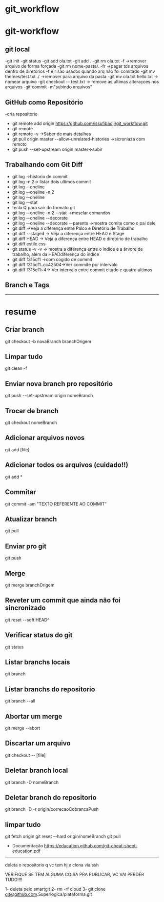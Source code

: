 # git_workflow
# git-workflow
## git local
-git init
-git status
-git add ola.txt
-git add .
-git rm ola.txt -f ->remover arquivo de forma forçada
-git rm nome-pasta/. -fr ->pagar tds arquivos dentro de diretorios
-f e r são usados quando arq não foi comitado
-git mv themes/test.txt ./ ->remover para arquivo da pasta
-git mv ola.txt hello.txt -> nomear arquivo
-git checkout -- test.txt -> remove as ultimas alteraçoes nos arquivos
-git commit -m"subindo arquivos"
## GitHub como Repositório
-cria repositorio 
- git remote add origin https://github.com/issufibadji/git_workflow.git
- git remote
- git remote -v ->Saber de mais detalhes
- git pull origin master  --allow-unrelated-histories ->sicroniaza com remoto
- git push --set-upstream origin master->subir
##  Trabalhando com Git Diff
- git log ->historio de commit
- git log -n 2-> listar dois ultimos commit
- git log --oneline
- git log --oneline -n 2
- git log --oneline
- git log --stat
- tecla Q para sair do formato git
- git log --oneline -n 2 --stat ->mesclar comandos
- git log --oneline --decorate 
- git log --oneline --decorate --parents ->mostra comite como o pai dele
- git diff ->Veja a diferença entre Palco e Diretório de Trabalho
- git diff --staged -> Veja a diferença entre HEAD e Stage
- git diff HEAD -> Veja a diferença entre HEAD e diretório de trabalho
- git diff estilo.css 
- git status -v -v -> mostra a diferença entre o índice e a árvore de trabalho, além da HEADdiferença do índice
- git diff f315cf1 ->com cogido de commit
- git  diff f315cf1..cc42504->Ver commite por intervalo
- git  diff f315cf1~4-> Ver intervalo entre commit citado e quatro ultimos

## Branch e Tags


----------------------------------------------------------------------
# resume
## Criar branch
git checkout -b novaBranch branchOrigem

## Limpar tudo
git clean -f

## Enviar nova branch pro repositório
git push --set-upstream origin nomeBranch

## Trocar de branch
git checkout nomeBranch

## Adicionar arquivos novos
git add [file]

## Adicionar todos os arquivos (cuidado!!)
git add *

## Commitar
git commit -am "TEXTO REFERENTE AO COMMIT"

## Atualizar branch
git pull

## Enviar pro git
git push

## Merge
git merge branchOrigem

## Reveter um commit que ainda não foi sincronizado
git reset --soft HEAD^

## Verificar status do git
git status

## Listar branchs locais
git branch

## Listar branchs do repositorio
git branch --all

## Abortar um merge
git merge --abort

## Discartar um arquivo
git checkout -- [file]

## Deletar branch local
git branch -D nomeBranch

## Deletar branch do repositorio
git branch -D -r origin/correcaoCobrancaPush

## limpar tudo
  git fetch origin
  git reset --hard origin/nomeBranch
  git pull



* Documentação
  https://education.github.com/git-cheat-sheet-education.pdf



---------------

deleta o repositorio q vc tem hj e clona via ssh

VERIFIQUE SE TEM ALGUMA COISA PRA PUBLICAR, VC VAI PERDER TUDO!!!!

1- deleta pelo smartgit
2- rm -rf cloud
3- git clone git@github.com:Superlogica/plataforma.git



